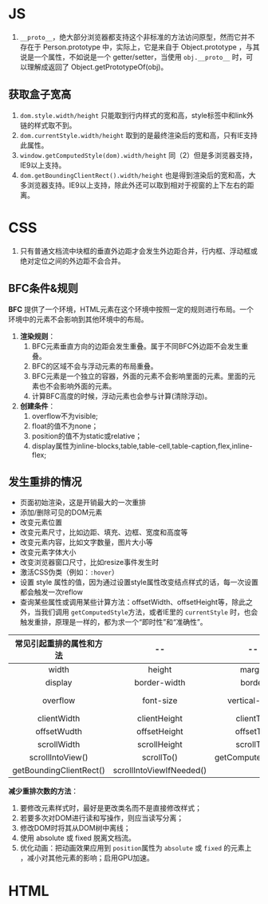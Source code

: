 # JS

1. `__proto__`，绝大部分浏览器都支持这个非标准的方法访问原型，然而它并不存在于 Person.prototype 中，实际上，它是来自于 Object.prototype ，与其说是一个属性，不如说是一个 getter/setter，当使用 `obj.__proto__` 时，可以理解成返回了 Object.getPrototypeOf(obj)。 


## 获取盒子宽高

1. `dom.style.width/height` 只能取到行内样式的宽和高，style标签中和link外链的样式取不到。
2. `dom.currentStyle.width/height` 取到的是最终渲染后的宽和高，只有IE支持此属性。
3. `window.getComputedStyle(dom).width/height` 同（2）但是多浏览器支持，IE9以上支持。
4. `dom.getBoundingClientRect().width/height` 也是得到渲染后的宽和高，大多浏览器支持。IE9以上支持，除此外还可以取到相对于视窗的上下左右的距离。





# CSS

1. 只有普通文档流中块框的垂直外边距才会发生外边距合并，行内框、浮动框或绝对定位之间的外边距不会合并。 

   

## BFC条件&规则

**BFC** 提供了一个环境，HTML元素在这个环境中按照一定的规则进行布局。一个环境中的元素不会影响到其他环境中的布局。 

1. **渲染规则**：
   1. BFC元素垂直方向的边距会发生重叠。属于不同BFC外边距不会发生重叠。
   2. BFC的区域不会与浮动元素的布局重叠。
   3. BFC元素是一个独立的容器，外面的元素不会影响里面的元素。里面的元素也不会影响外面的元素。
   4. 计算BFC高度的时候，浮动元素也会参与计算(清除浮动)。
2. **创建条件**：
   1. overflow不为visible;
   2. float的值不为none；
   3. position的值不为static或relative；
   4. display属性为inline-blocks,table,table-cell,table-caption,flex,inline-flex;



## 发生重排的情况

- 页面初始渲染，这是开销最大的一次重排
- 添加/删除可见的DOM元素
- 改变元素位置
- 改变元素尺寸，比如边距、填充、边框、宽度和高度等
- 改变元素内容，比如文字数量，图片大小等
- 改变元素字体大小
- 改变浏览器窗口尺寸，比如resize事件发生时
- 激活CSS伪类（例如：`:hover`）
- 设置 style 属性的值，因为通过设置style属性改变结点样式的话，每一次设置都会触发一次reflow
- 查询某些属性或调用某些计算方法：offsetWidth、offsetHeight等，除此之外，当我们调用 `getComputedStyle`方法，或者IE里的 `currentStyle` 时，也会触发重排，原理是一样的，都为求一个“即时性”和“准确性”。

| 常见引起重排的属性和方法 |            --            |         --         |     --     |
| :----------------------: | :----------------------: | :----------------: | :--------: |
|          width           |          height          |       margin       |  padding   |
|         display          |       border-width       |       border       |  position  |
|         overflow         |        font-size         |   vertical-align   | min-height |
|       clientWidth        |       clientHeight       |     clientTop      | clientLeft |
|       offsetWudth        |       offsetHeight       |     offsetTop      | offsetLeft |
|       scrollWidth        |       scrollHeight       |     scrollTop      | scrollLeft |
|     scrollIntoView()     |        scrollTo()        | getComputedStyle() |            |
| getBoundingClientRect()  | scrollIntoViewIfNeeded() |                    |            |

**减少重排次数的方法**：

1. 要修改元素样式时，最好是更改类名而不是直接修改样式；
2. 若要多次对DOM进行读和写操作，则应当读写分离；
3. 修改DOM时将其从DOM树中离线；
4. 使用 absolute 或 fixed 脱离文档流。
5.  优化动画：把动画效果应用到 `position`属性为 `absolute` 或 `fixed` 的元素上 ，减小对其他元素的影响；启用GPU加速。

# HTML

